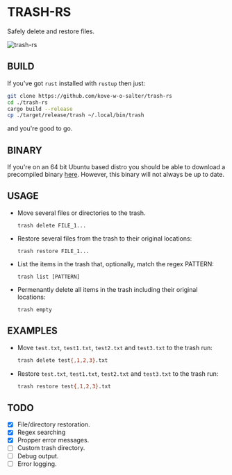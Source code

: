 # TRASH-RS
Safely delete and restore files.

![trash-rs](https://github.com/Kove-W-O-Salter/trash-rs/blob/master/preview.png?raw=true)

## BUILD
If you've got `rust` installed with `rustup` then just:
```bash
git clone https://github.com/kove-w-o-salter/trash-rs
cd ./trash-rs
cargo build --release
cp ./target/release/trash ~/.local/bin/trash
```
and you're good to go.
## BINARY
If you're on an 64 bit Ubuntu based distro you should be able to download a precompiled binary [here](https://drive.google.com/open?id=1LNJnqY3O6GdpY2ROCUg_t3BP4SK8X06I). However, this binary will not always be up to date.

## USAGE
* Move several files or directories to the trash.
  ```
  trash delete FILE_1...
  ```
* Restore several files from the trash to their original locations:
  ```
  trash restore FILE_1...
  ```
* List the items in the trash that, optionally, match the regex PATTERN:
  ```
  trash list [PATTERN]
  ```
* Permenantly delete all items in the trash including their original locations:
  ```
  trash empty
  ```

## EXAMPLES
* Move `test.txt`, `test1.txt`, `test2.txt` and `test3.txt` to the trash run:
  ```bash
  trash delete test{,1,2,3}.txt
  ```
* Restore `test.txt`, `test1.txt`, `test2.txt` and `test3.txt` to the trash run:
  ```bash
  trash restore test{,1,2,3}.txt
  ```

## TODO
- [X] File/directory restoration.
- [X] Regex searching
- [X] Propper error messages.
- [ ] Custom trash directory.
- [ ] Debug output.
- [ ] Error logging.
